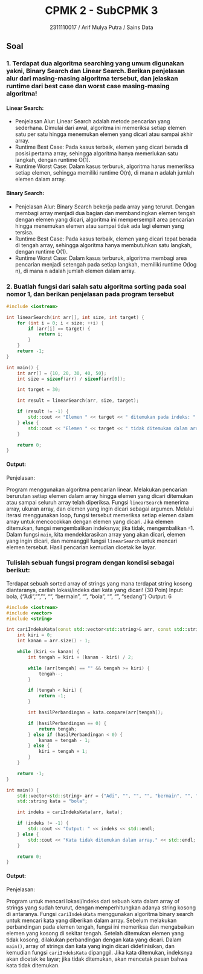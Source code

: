 # <h1 align="center">CPMK 2 - SubCPMK 3</h1>
<p align="center">2311110017 / Arif Mulya Putra / Sains Data</p>

## Soal

### 1. Terdapat dua algoritma searching yang umum digunakan yakni, Binary Search dan Linear Search. Berikan penjelasan alur dari masing-masing algoritma tersebut, dan jelaskan runtime dari best case dan worst case masing-masing algoritma!

#### Linear Search:

- Penjelasan Alur: Linear Search adalah metode pencarian yang sederhana. Dimulai dari awal, algoritma ini memeriksa setiap elemen satu per satu hingga menemukan elemen yang dicari atau sampai akhir array.
- Runtime Best Case: Pada kasus terbaik, elemen yang dicari berada di posisi pertama array, sehingga algoritma hanya memerlukan satu langkah, dengan runtime O(1).
- Runtime Worst Case: Dalam kasus terburuk, algoritma harus memeriksa setiap elemen, sehingga memiliki runtime O(n), di mana n adalah jumlah elemen dalam array.

#### Binary Search:

- Penjelasan Alur: Binary Search bekerja pada array yang terurut. Dengan membagi array menjadi dua bagian dan membandingkan elemen tengah dengan elemen yang dicari, algoritma ini mempersempit area pencarian hingga menemukan elemen atau sampai tidak ada lagi elemen yang tersisa.
- Runtime Best Case: Pada kasus terbaik, elemen yang dicari tepat berada di tengah array, sehingga algoritma hanya membutuhkan satu langkah, dengan runtime O(1).
- Runtime Worst Case: Dalam kasus terburuk, algoritma membagi area pencarian menjadi setengah pada setiap langkah, memiliki runtime O(log n), di mana n adalah jumlah elemen dalam array.


### 2. Buatlah fungsi dari salah satu algoritma sorting pada soal nomor 1, dan berikan penjelasan pada program tersebut 

```C++
#include <iostream>

int linearSearch(int arr[], int size, int target) {
    for (int i = 0; i < size; ++i) {
        if (arr[i] == target) {
            return i;
        }
    }
    return -1;
}

int main() {
    int arr[] = {10, 20, 30, 40, 50};
    int size = sizeof(arr) / sizeof(arr[0]);

    int target = 30;

    int result = linearSearch(arr, size, target);

    if (result != -1) {
        std::cout << "Elemen " << target << " ditemukan pada indeks: " << result << std::endl;
    } else {
        std::cout << "Elemen " << target << " tidak ditemukan dalam array." << std::endl;
    }

    return 0;
}

```

#### Output:



Penjelasan:

Program menggunakan algoritma pencarian linear. Melakukan pencarian berurutan setiap elemen dalam array hingga elemen yang dicari ditemukan atau sampai seluruh array telah diperiksa. Fungsi `linearSearch` menerima array, ukuran array, dan elemen yang ingin dicari sebagai argumen. Melalui iterasi menggunakan loop, fungsi tersebut memeriksa setiap elemen dalam array untuk mencocokkan dengan elemen yang dicari. Jika elemen ditemukan, fungsi mengembalikan indeksnya; jika tidak, mengembalikan -1. Dalam fungsi `main`, kita mendeklarasikan array yang akan dicari, elemen yang ingin dicari, dan memanggil fungsi `linearSearch` untuk mencari elemen tersebut. Hasil pencarian kemudian dicetak ke layar.

### Tulislah sebuah fungsi program dengan kondisi sebagai berikut:
Terdapat sebuah sorted array of strings yang mana terdapat string kosong diantaranya, carilah lokasi/indeks dari kata yang dicari! (30 Poin)
Input: bola, {“Adi”,””,””, “”, “bermain”, “”, “bola”, “”, “”, “sedang”}
Output: 6


```C++
#include <iostream>
#include <vector>
#include <string>

int cariIndeksKata(const std::vector<std::string>& arr, const std::string& kata) {
    int kiri = 0;
    int kanan = arr.size() - 1;

    while (kiri <= kanan) {
        int tengah = kiri + (kanan - kiri) / 2;

        while (arr[tengah] == "" && tengah >= kiri) {
            tengah--;
        }

        if (tengah < kiri) {
            return -1;
        }

        int hasilPerbandingan = kata.compare(arr[tengah]);

        if (hasilPerbandingan == 0) {
            return tengah;
        } else if (hasilPerbandingan < 0) {
            kanan = tengah - 1;
        } else {
            kiri = tengah + 1;
        }
    }

    return -1;
}

int main() {
    std::vector<std::string> arr = {"Adi", "", "", "", "bermain", "", "bola", "", "", "sedang"};
    std::string kata = "bola";

    int indeks = cariIndeksKata(arr, kata);

    if (indeks != -1) {
        std::cout << "Output: " << indeks << std::endl;
    } else {
        std::cout << "Kata tidak ditemukan dalam array." << std::endl;
    }

    return 0;
}

```

#### Output:

Penjelasan:

Program untuk mencari lokasi/indeks dari sebuah kata dalam array of strings yang sudah terurut, dengan memperhitungkan adanya string kosong di antaranya. Fungsi `cariIndeksKata` menggunakan algoritma binary search untuk mencari kata yang diberikan dalam array. Sebelum melakukan perbandingan pada elemen tengah, fungsi ini memeriksa dan mengabaikan elemen yang kosong di sekitar tengah. Setelah ditemukan elemen yang tidak kosong, dilakukan perbandingan dengan kata yang dicari. Dalam `main()`, array of strings dan kata yang ingin dicari didefinisikan, dan kemudian fungsi `cariIndeksKata` dipanggil. Jika kata ditemukan, indeksnya akan dicetak ke layar; jika tidak ditemukan, akan mencetak pesan bahwa kata tidak ditemukan.